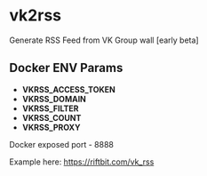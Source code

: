 # vk2rss
Generate RSS Feed from VK Group wall [early beta]

## Docker ENV Params
 - **VKRSS_ACCESS_TOKEN**
 - **VKRSS_DOMAIN** 
 - **VKRSS_FILTER**
 - **VKRSS_COUNT**
 - **VKRSS_PROXY**

Docker exposed port - 8888

Example here: https://riftbit.com/vk_rss